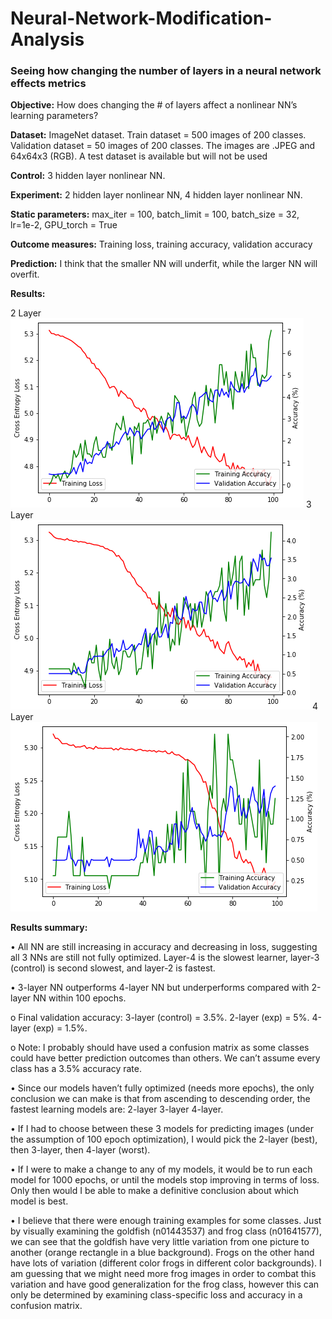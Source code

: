 # Neural-Network-Modification-Analysis
### Seeing how changing the number of layers in a neural network effects metrics

**Objective:** How does changing the # of layers affect a nonlinear NN’s learning parameters?

**Dataset:** ImageNet dataset. Train dataset = 500 images of 200 classes. Validation dataset = 50 images of 200 classes. The images are .JPEG and 64x64x3 (RGB). A test dataset is available but will not be used 

**Control:** 3 hidden layer nonlinear NN. 

**Experiment:** 2 hidden layer nonlinear NN, 4 hidden layer nonlinear NN.

**Static parameters:** max_iter = 100, batch_limit = 100, batch_size = 32, lr=1e-2, GPU_torch = True

**Outcome measures:** Training loss, training accuracy, validation accuracy

**Prediction:** I think that the smaller NN will underfit, while the larger NN will overfit.

**Results:**

2 Layer
![](/2.png?raw=true "2 layer")
3 Layer
![](/3.png?raw=true "3 layer")
4 Layer
![](/4.png?raw=true "4 layer")

**Results summary:** 


•	All NN are still increasing in accuracy and decreasing in loss, suggesting all 3 NNs are still not fully optimized. Layer-4 is the slowest learner, layer-3 (control) is second slowest, and layer-2 is fastest.

•	3-layer NN outperforms 4-layer NN but underperforms compared with 2-layer NN within 100 epochs.

o	Final validation accuracy: 3-layer (control) = 3.5%. 2-layer (exp) = 5%. 4-layer (exp) = 1.5%.


o	Note: I probably should have used a confusion matrix as some classes could have better prediction outcomes than others. We can’t assume every class has a 3.5% accuracy rate.

•	Since our models haven’t fully optimized (needs more epochs), the only conclusion we can make is that from ascending to descending order, the fastest learning models are: 2-layer 3-layer 4-layer.

•	If I had to choose between these 3 models for predicting images (under the assumption of 100 epoch optimization), I would pick the 2-layer (best), then 3-layer, then 4-layer (worst).

•	If I were to make a change to any of my models, it would be to run each model for 1000 epochs, or until the models stop improving in terms of loss. Only then would I be able to make a definitive conclusion about which model is best.

•	I believe that there were enough training examples for some classes. Just by visually examining the goldfish (n01443537) and frog class (n01641577), we can see that the goldfish have very little variation from one picture to another (orange rectangle in a blue background). Frogs on the other hand have lots of variation (different color frogs in different color backgrounds). I am guessing that we might need more frog images in order to combat this variation and have good generalization for the frog class, however this can only be determined by examining class-specific loss and accuracy in a confusion matrix.
